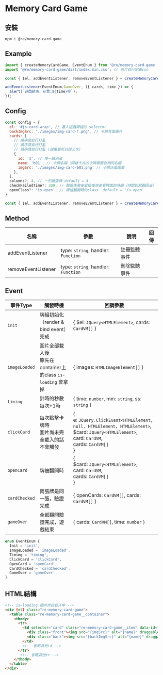 # Memory Card Game

## 安裝
```
npm i @re/memory-card-game
```

## Example
```typescript
import { createMemoryCardGame, EventEnum } from '@re/memory-card-game';
import '@re/memory-card-game/dist/index.min.css'; // 也可自行定義css

const { $el, addEventListener, removeEventListener } = createMemoryCardGame(config);

addEventListener(EventEnum.GameOver, ({ cards, time }) => {
  alert(`遊戲結束，花費:${time}秒`);
});
```

##  Config
```javascript
const config = {
  el: '#js-card-wrap', // 塞入遊戲牌組的 selector
  backImgSrc: './images/img-card-f.png', // 卡牌背面圖片
  cards: [
    // 順序請自行打亂
    // 順序請自行打亂
    // 順序請自行打亂 (很重要所以說三次)
    { 
      id: '1', // 唯一識別值
      name: 'b01', // 卡牌名稱（同樣卡片的卡牌需要有相同名稱
      imgSrc: './images/img-card-b01.png' // 卡牌正面圖案 
    },
  ],
  columns?: 4, // 一列幾張牌 default = 4
  checkFailedTime?: 300, // 驗證失敗後留給使用者看牌面的時間（時間到就翻回去） default = 300(毫秒)
  openClass?: 'is-open'; // 牌組翻開時的class  default = 'is-open'
}

const { $el, addEventListener, removeEventListener } = createMemoryCardGame(config);
```

## Method 
| 名稱 | 參數 | 說明 | 回傳 |
|---|---|---|---|
| addEventListener | type: `string`, handler: `Function` | 註冊監聽事件 | |
| removeEventListener | type: `string`, handler: `Function` | 刪除監聽事件 | |

## Event
| 事件Type | 觸發時機 | 回調參數 | 
|---|---|---|
| `init` | 牌組初始化（render & bind event）完成 | { $el: `JQuery<HTMLElement>`, cards: `CardVM[]` } |
| `imageLoaded` | 圖片全部載入後<br/>原先在container上的class `is-loading` 會拿掉 | { images: `HTMLImageElement[]` } |
| `timing` | 計時的秒數每次+1時 | { time: `number`, mm: `string`, ss: `string` } |
| `clickCard` | 每次點擊卡牌時<br/>圖片尚未完全載入的話不會觸發 | { <br/>e: `JQuery.ClickEvent<HTMLElement, null, HTMLElement, HTMLElement>`,<br/> $card: `JQuery<HTMLElement>`,<br/> card: `CardVM`,<br/> cards: `CardVM[]`<br/> } |
| `openCard` | 牌被翻開時 |  { <br/>$card: `JQuery<HTMLElement>`,<br/> card: `CardVM`,<br/> cards: `CardVM[]`<br/> } |
| `cardChecked` | 兩張牌是同一張，驗證完成 | { openCards: `CardVM[]`, cards: `CardVM[]` } |
| `gameOver` | 全部翻開驗證完成，遊戲結束 | { cards: `CardVM[]`, time: `number` } |

```typescript
enum EventEnum {
  Init = 'init',
  ImageLoaded = 'imageLoaded',
  Timing = 'timing',
  ClickCard = 'clickCard',
  OpenCard = 'openCard',
  CardChecked = 'cardChecked',
  GameOver = 'gameOver',
}
```

## HTML結構
```html
<!-- is-loading 圖片尚在載入中 -->
<div {el} class="re-memory-card-game">
  <table class="re-memory-card-game__container">
    <tbody>
      <tr>
        <td selector="card" class="re-memory-card-game__item" data-id="{id}">
          <div class="front"><img src="{imgSrc}" alt="{name}" draggable="false"></div>
          <div class="back"><img src="{backImgSrc}" alt="{name}" draggable="false"></div>
        </td>
        <!-- 省略其他td -->
      </tr>
       <!-- 省略其他tr -->
    </tbody>
  </table>
</div>

```